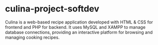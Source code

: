 # culina-project-softdev
Culina is a web-based recipe application developed with HTML &amp; CSS for frontend and PHP for backend. It uses MySQL and XAMPP to manage database connections, providing an interactive platform for browsing and managing cooking recipes.
